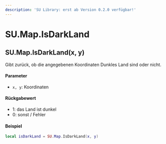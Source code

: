 ```yaml
---
description: 'SU Library: erst ab Version 0.2.0 verfügbar!'
---
```


# SU.Map.IsDarkLand

## SU.Map.IsDarkLand(x, y)

Gibt zurück, ob die angegebenen Koordinaten Dunkles Land sind oder nicht.

#### Parameter

* `x, y`: Koordinaten

#### Rückgabewert

* 1: das Land ist dunkel
* 0: sonst / Fehler

#### Beispiel

```lua
local isDarkLand = SU.Map.IsDarkLand(x, y)
```

